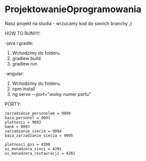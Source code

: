 # ProjektowanieOprogramowania

Nasz projekt na studia - wrzucamy kod do swoich branchy ;)


HOW TO RUN!!!!:

-java i gradle:
1. Wchodzimy do folderu.
2. gradlew build
3. gradlew run

-angular:
1. Wchodzimy do folderu.
2. npm install
3. ng serve --port="wolny numer portu"


PORTY:

    zarzadzanie_personelem = 9090
    baza_personel = 9091
    platnosci = 9092
    bank = 9093
    zarzadzanie_siecia = 9094
    baza_zarzadzanie_siecia = 9095

    platnosci_gui = 4200
    ui_menadzera_sieci = 4201
    ui_menadzera_restauracji = 4202
